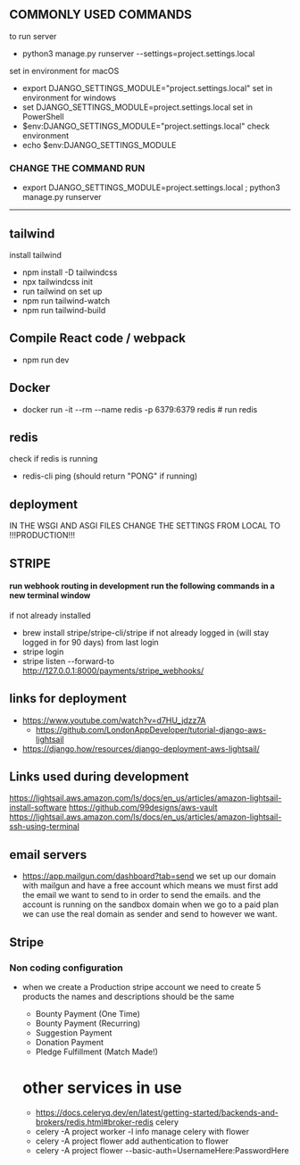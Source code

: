 ## COMMONLY USED COMMANDS

to run server

- python3 manage.py runserver --settings=project.settings.local

set in environment for macOS

- export DJANGO_SETTINGS_MODULE="project.settings.local"
  set in environment for windows
- set DJANGO_SETTINGS_MODULE=project.settings.local
  set in PowerShell
- $env:DJANGO_SETTINGS_MODULE="project.settings.local"
  check environment
- echo $env:DJANGO_SETTINGS_MODULE
 
### CHANGE THE COMMAND RUN
- export DJANGO_SETTINGS_MODULE=project.settings.local ; python3 manage.py runserver                     
---

## tailwind

install tailwind

- npm install -D tailwindcss
- npx tailwindcss init
- run tailwind on set up
- npm run tailwind-watch
- npm run tailwind-build
## Compile React code / webpack
- npm run dev

## Docker
- docker run -it --rm --name redis -p 6379:6379 redis  # run redis
## redis
 check if redis is running
- redis-cli ping (should return "PONG" if running)

## deployment
IN THE WSGI AND ASGI FILES CHANGE THE SETTINGS FROM LOCAL TO !!!PRODUCTION!!!

## STRIPE
#### run webhook routing in development run the following commands in a new terminal window
if not already installed 
   - brew install stripe/stripe-cli/stripe
if not already logged in (will stay logged in for 90 days) from last login
   - stripe login
- stripe listen --forward-to http://127.0.0.1:8000/payments/stripe_webhooks/
<!-- Result Test Credit Card CVC Expiry date
Successful payment 4242 4242 4242 4242 Any 3 digits Any future date
Failed payment 4000 0000 0000 0002 Any 3 digits Any future date
Number: for indices/subscription that will fail when charged
4000 0000 0000 0341.
4000 0025 0000 3155 Any 3 digits Any future dat -->
## links for deployment
- https://www.youtube.com/watch?v=d7HU_jdzz7A
  - https://github.com/LondonAppDeveloper/tutorial-django-aws-lightsail
- https://django.how/resources/django-deployment-aws-lightsail/




## Links used during development
https://lightsail.aws.amazon.com/ls/docs/en_us/articles/amazon-lightsail-install-software
https://github.com/99designs/aws-vault
https://lightsail.aws.amazon.com/ls/docs/en_us/articles/amazon-lightsail-ssh-using-terminal



## email servers
- https://app.mailgun.com/dashboard?tab=send
we set up our domain with mailgun and have a free account which means we must first add the email we want to send to in order to send the emails.
and the account is running on the sandbox domain when we go to a paid plan we can use the real domain as sender and send to however we want.



## Stripe

### Non coding configuration
- when we create a Production stripe account we need to create 5 products
    the names and descriptions should be the same 
   - Bounty Payment (One Time)
   - Bounty Payment (Recurring)
   - Suggestion Payment
   - Donation Payment
   - Pledge Fulfillment (Match Made!)



  
  # other services in use
  <!-- rabbitmq, run it locally with the following command
  - docker run -it --rm --name rabbitmq -p 5672:5672 -p 15672:15672 rabbitmq:3.13.7-management -->
  - https://docs.celeryq.dev/en/latest/getting-started/backends-and-brokers/redis.html#broker-redis
  celery 
  - celery -A project worker -l info
  manage celery with flower
  - celery -A project flower
  add authentication to flower
  - celery -A project flower --basic-auth=UsernameHere:PasswordHere